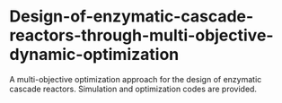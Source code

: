 # Design-of-enzymatic-cascade-reactors-through-multi-objective-dynamic-optimization
A multi-objective optimization approach for the design of enzymatic cascade reactors. Simulation and optimization codes are provided. 
